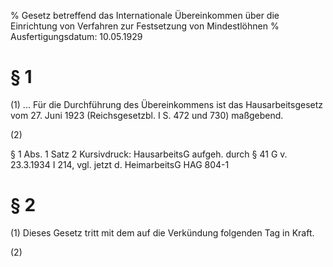 % Gesetz betreffend das Internationale Übereinkommen über die Einrichtung von Verfahren zur Festsetzung von Mindestlöhnen
% Ausfertigungsdatum: 10.05.1929
 
# § 1

(1) ... Für die Durchführung des Übereinkommens ist das Hausarbeitsgesetz vom 27. Juni 1923 (Reichsgesetzbl. I S. 472 und 730) maßgebend.

(2)

§ 1 Abs. 1 Satz 2 Kursivdruck: HausarbeitsG aufgeh. durch § 41 G v. 23.3.1934 I 214, vgl. jetzt d. HeimarbeitsG HAG 804-1

# § 2

(1) Dieses Gesetz tritt mit dem auf die Verkündung folgenden Tag in Kraft.

(2)
